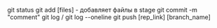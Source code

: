 git status
git add [files] - добавляет файлы в stage
git commit -m "comment"
git log / git log --oneline
git push [rep_link] [branch_name]

